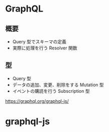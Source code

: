 # GraphQL

## 概要

- Query 型でスキーマの定義
- 実際に処理を行う Resolver 関数

## 型

- Query 型
- データの追加、変更、削除をする Mutation 型
- イベントの購読を行う Subscription 型

<https://graphql.org/graphql-js/>
# graphql-js
